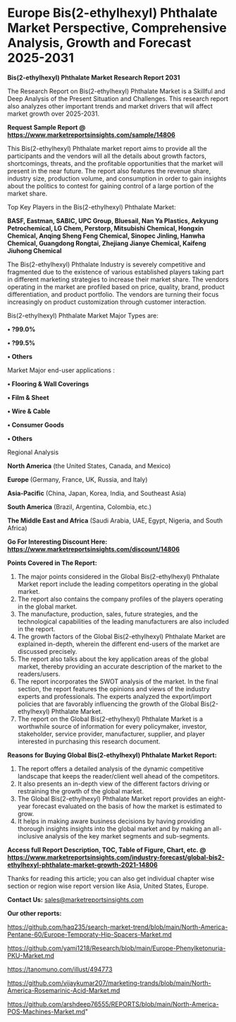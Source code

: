# Europe Bis(2-ethylhexyl) Phthalate Market Perspective, Comprehensive Analysis, Growth and Forecast 2025-2031

<strong>Bis(2-ethylhexyl) Phthalate Market Research Report 2031</strong>

The Research Report on Bis(2-ethylhexyl) Phthalate Market is a Skillful and Deep Analysis of the Present Situation and Challenges. This research report also analyzes other important trends and market drivers that will affect market growth over 2025-2031.

<strong>Request Sample Report @ <a href=https://www.marketreportsinsights.com/sample/14806>https://www.marketreportsinsights.com/sample/14806</a></strong>

This Bis(2-ethylhexyl) Phthalate market report aims to provide all the participants and the vendors will all the details about growth factors, shortcomings, threats, and the profitable opportunities that the market will present in the near future. The report also features the revenue share, industry size, production volume, and consumption in order to gain insights about the politics to contest for gaining control of a large portion of the market share.

Top Key Players in the Bis(2-ethylhexyl) Phthalate Market:

<strong>BASF, Eastman, SABIC, UPC Group, Bluesail, Nan Ya Plastics, Aekyung Petrochemical, LG Chem, Perstorp, Mitsubishi Chemical, Hongxin Chemical, Anqing Sheng Feng Chemical, Sinopec Jinling, Hanwha Chemical, Guangdong Rongtai, Zhejiang Jianye Chemical, Kaifeng Jiuhong Chemical</strong>

The Bis(2-ethylhexyl) Phthalate Industry is severely competitive and fragmented due to the existence of various established players taking part in different marketing strategies to increase their market share. The vendors operating in the market are profiled based on price, quality, brand, product differentiation, and product portfolio. The vendors are turning their focus increasingly on product customization through customer interaction.

Bis(2-ethylhexyl) Phthalate Market Major Types are:

<strong>• ?99.0%

• ?99.5%

• Others</strong>

Market Major end-user applications :

<strong>• Flooring & Wall Coverings

• Film & Sheet

• Wire & Cable

• Consumer Goods

• Others</strong>

Regional Analysis

</u><strong><b>North America</b></strong> (the United States, Canada, and Mexico)

<strong><b>Europe </b></strong>(Germany, France, UK, Russia, and Italy)

<strong><b>Asia-Pacific</b></strong> (China, Japan, Korea, India, and Southeast Asia)

<strong><b>South America</b></strong> (Brazil, Argentina, Colombia, etc.)

<strong><b>The Middle East and Africa</b></strong> (Saudi Arabia, UAE, Egypt, Nigeria, and South Africa)

<strong>Go For Interesting Discount Here: <a href=https://www.marketreportsinsights.com/discount/14806>https://www.marketreportsinsights.com/discount/14806</a></strong>

<strong>Points Covered in The Report:</strong>
<ol>
  <li>The major points considered in the Global Bis(2-ethylhexyl) Phthalate Market report include the leading competitors operating in the global market.</li>
  <li>The report also contains the company profiles of the players operating in the global market.</li>
  <li>The manufacture, production, sales, future strategies, and the technological capabilities of the leading manufacturers are also included in the report.</li>
  <li>The growth factors of the Global Bis(2-ethylhexyl) Phthalate Market are explained in-depth, wherein the different end-users of the market are discussed precisely.</li>
  <li>The report also talks about the key application areas of the global market, thereby providing an accurate description of the market to the readers/users.</li>
  <li>The report incorporates the SWOT analysis of the market. In the final section, the report features the opinions and views of the industry experts and professionals. The experts analyzed the export/import policies that are favorably influencing the growth of the Global Bis(2-ethylhexyl) Phthalate Market.</li>
  <li>The report on the Global Bis(2-ethylhexyl) Phthalate Market is a worthwhile source of information for every policymaker, investor, stakeholder, service provider, manufacturer, supplier, and player interested in purchasing this research document.</li>
</ol>
<strong>Reasons for Buying Global Bis(2-ethylhexyl) Phthalate Market Report:</strong>

<ol>
  <li>The report offers a detailed analysis of the dynamic competitive landscape that keeps the reader/client well ahead of the competitors.</li>
  <li>It also presents an in-depth view of the different factors driving or restraining the growth of the global market.</li>
  <li>The Global Bis(2-ethylhexyl) Phthalate Market report provides an eight-year forecast evaluated on the basis of how the market is estimated to grow.</li>
  <li>It helps in making aware business decisions by having providing thorough insights insights into the global market and by making an all-inclusive analysis of the key market segments and sub-segments.</li>
</ol>
<strong>Access full Report Description, TOC, Table of Figure, Chart, etc. @ <a href=https://www.marketreportsinsights.com/industry-forecast/global-bis2-ethylhexyl-phthalate-market-growth-2021-14806>https://www.marketreportsinsights.com/industry-forecast/global-bis2-ethylhexyl-phthalate-market-growth-2021-14806</a></strong>


Thanks for reading this article; you can also get individual chapter wise section or region wise report version like Asia, United States, Europe.

<strong>Contact Us:</strong>
sales@marketreportsinsights.com

<strong>Our other reports:</strong>

<a href=https://github.com/haq235/search-market-trend/blob/main/North-America-Pentane-60/Europe-Temporaty-Hip-Spacers-Market.md>https://github.com/haq235/search-market-trend/blob/main/North-America-Pentane-60/Europe-Temporaty-Hip-Spacers-Market.md</a>

<a href=https://github.com/yami1218/Research/blob/main/Europe-Phenylketonuria-PKU-Market.md>https://github.com/yami1218/Research/blob/main/Europe-Phenylketonuria-PKU-Market.md</a>

<a href=https://tanomuno.com/illust/494773>https://tanomuno.com/illust/494773</a>

<a href=https://github.com/vijaykumar207/marketing-trands/blob/main/North-America-Rosemarinic-Acid-Market.md>https://github.com/vijaykumar207/marketing-trands/blob/main/North-America-Rosemarinic-Acid-Market.md</a>

<a href=https://github.com/arshdeep76555/REPORTS/blob/main/North-America-POS-Machines-Market.md>https://github.com/arshdeep76555/REPORTS/blob/main/North-America-POS-Machines-Market.md</a>"
